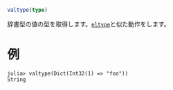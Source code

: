 ```julia
valtype(type)
```

辞書型の値の型を取得します。[`eltype`](@ref)と似た動作をします。

# 例

```jldoctest
julia> valtype(Dict(Int32(1) => "foo"))
String
```
